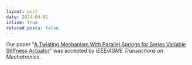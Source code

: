 ```yaml
---
layout: post
date: 2024-04-01
inline: true
related_posts: false
---
```


Our paper "<a href="https://doi.org/10.1109/TMECH.2024.3378740">A Twisting Mechanism With Parallel Springs for Series Variable Stiffness Actuator</a>" was accepted by <i>IEEE/ASME Transactions on Mechatronics</i>.
